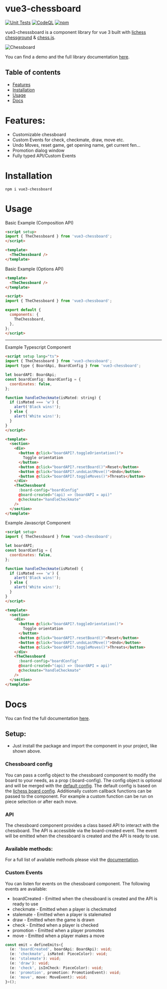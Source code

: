 # vue3-chessboard

[![Unit Tests](https://github.com/qwerty084/vue3-chessboard/actions/workflows/tests.yml/badge.svg)](https://github.com/qwerty084/vue3-chessboard/actions/workflows/tests.yml)
[![CodeQL](https://github.com/qwerty084/vue3-chessboard/actions/workflows/codeql.yml/badge.svg?branch=main)](https://github.com/qwerty084/vue3-chessboard/actions/workflows/codeql.yml)
[![npm](https://img.shields.io/npm/v/vue3-chessboard)](https://www.npmjs.com/package/vue3-chessboard)

vue3-chesssboard is a component library for vue 3 built with [lichess chessground](https://github.com/lichess-org/chessground) & [chess.js](https://github.com/jhlywa/chess.js).

![Chessboard](https://media3.giphy.com/media/cWw6eHQ7AmjDXbWm6w/giphy.gif?cid=790b7611cce1bb251c4ae6a786ea4dc8be97b1563f59d989&rid=giphy.gif&ct=g)

You can find a demo and the full library documentation [here](https://qwerty084.github.io/vue3-chessboard-docs/).

## Table of contents

- [Features](#features)
- [Installation](#installation)
- [Usage](#usage)
- [Docs](#docs)

# Features:

- Customizable chessboard
- Custom Events for check, checkmate, draw, move etc.
- Undo Moves, reset game, get opening name, get current fen...
- Promotion dialog window
- Fully typed API/Custom Events

# Installation

```
npm i vue3-chessboard
```

# Usage

Basic Example (Composition API)

```html
<script setup>
import { TheChessboard } from 'vue3-chessboard';
</script>

<template>
  <TheChessboard />
</template>
```

Basic Example (Options API)

```html
<template>
  <TheChessboard />
</template>

<script>
import { TheChessboard } from 'vue3-chessboard';

export default {
  components: {
    TheChessboard,
  },
};
</script>
```

<hr>

Example Typescript Component

```html
<script setup lang="ts">
import { TheChessboard } from 'vue3-chessboard';
import type { BoardApi, BoardConfig } from 'vue3-chessboard';

let boardAPI: BoardApi;
const boardConfig: BoardConfig = {
  coordinates: false,
};

function handleCheckmate(isMated: string) {
  if (isMated === 'w') {
    alert('Black wins!');
  } else {
    alert('White wins!');
  }
}
</script>

<template>
  <section>
    <div>
      <button @click="boardAPI?.toggleOrientation()">
        Toggle orientation
      </button>
      <button @click="boardAPI?.resetBoard()">Reset</button>
      <button @click="boardAPI?.undoLastMove()">Undo</button>
      <button @click="boardAPI?.toggleMoves()">Threats</button>
    </div>
    <TheChessboard
      :board-config="boardConfig"
      @board-created="(api) => (boardAPI = api)"
      @checkmate="handleCheckmate"
    />
  </section>
</template>
```

Example Javascript Component

```html
<script setup>
import { TheChessboard } from 'vue3-chessboard';

let boardAPI;
const boardConfig = {
  coordinates: false,
};

function handleCheckmate(isMated) {
  if (isMated === 'w') {
    alert('Black wins!');
  } else {
    alert('White wins!');
  }
}
</script>

<template>
  <section>
    <div>
      <button @click="boardAPI?.toggleOrientation()">
        Toggle orientation
      </button>
      <button @click="boardAPI?.resetBoard()">Reset</button>
      <button @click="boardAPI?.undoLastMove()">Undo</button>
      <button @click="boardAPI?.toggleMoves()">Threats</button>
    </div>
    <TheChessboard
      :board-config="boardConfig"
      @board-created="(api) => (boardAPI = api)"
      @checkmate="handleCheckmate"
    />
  </section>
</template>
```

# Docs
You can find the full documentation [here](https://qwerty084.github.io/vue3-chessboard-docs/).

## Setup:

- Just install the package and import the component in your project, like shown above.

### Chessboard config

You can pass a config object to the chessboard component to modify the board to your needs, as a prop (:board-config). The config object is optional and will be merged with the [default config](https://github.com/qwerty084/vue3-chessboard/blob/main/src/helper/DefaultConfig.ts).
The default config is based on the [lichess board config](https://github.com/lichess-org/chessground/blob/master/src/state.ts).
Additionally custom callback functions can be passed to the component.
For example a custom function can be run on piece selection or after each move.

### API

The chessboard component provides a class based API to interact with the chessboard. The API is accessible via the board-created event. The event will be emitted when the chessboard is created and the API is ready to use.

### Available methods:

For a full list of available methods please visit the [documentation](https://qwerty084.github.io/vue3-chessboard-docs/board-api.html/board-api.html).

### Custom Events

You can listen for events on the chessboard component. The following events are available:

- boardCreated - Emitted when the chessboard is created and the API is ready to use
- checkmate - Emitted when a player is checkmated
- stalemate - Emitted when a player is stalemated
- draw - Emitted when the game is drawn
- check - Emitted when a player is checked
- promotion - Emitted when a player promotes
- move - Emitted when a player makes a move

```ts
const emit = defineEmits<{
  (e: 'boardCreated', boardApi: BoardApi): void;
  (e: 'checkmate', isMated: PieceColor): void;
  (e: 'stalemate'): void;
  (e: 'draw'): void;
  (e: 'check', isInCheck: PieceColor): void;
  (e: 'promotion', promotion: PromotionEvent): void;
  (e: 'move', move: MoveEvent): void;
}>();
```
